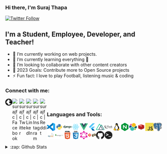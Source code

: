 ### Hi there, I'm Suraj Thapa

[![Twitter Follow](https://img.shields.io/twitter/follow/SurajFC?color=1DA1F2&logo=twitter&style=for-the-badge)](https://twitter.com/SurajFC)

## I'm a Student, Employee, Developer, and Teacher!

- 🔭 I’m currently working on web projects.
- 🌱 I’m currently learning everything 🤣
- 👯 I’m looking to collaborate with other content creators
- 🥅 2023 Goals: Contribute more to Open Source projects
- ⚡ Fun fact: I love to play Football, listening music & coding

### Connect with me:

[<img align="left" alt="millennials.com" width="22px" src="https://raw.githubusercontent.com/iconic/open-iconic/master/svg/globe.svg" />][website]
[<img align="left" alt="surajfc | Facebook" width="22px" src="https://cdn.jsdelivr.net/npm/simple-icons@v3/icons/facebook.svg" />][facebook]
[<img align="left" alt="surajfc | Twitter" width="22px" src="https://cdn.jsdelivr.net/npm/simple-icons@v3/icons/twitter.svg" />][twitter]
[<img align="left" alt="surajfc | LinkedIn" width="22px" src="https://cdn.jsdelivr.net/npm/simple-icons@v3/icons/linkedin.svg" />][linkedin]
[<img align="left" alt="surajfc | Instagram" width="22px" src="https://cdn.jsdelivr.net/npm/simple-icons@v3/icons/instagram.svg" />][instagram]
[<img align="left" alt="surajfc | Reddit" width="22px" src="https://cdn.jsdelivr.net/npm/simple-icons@v3/icons/reddit.svg" />][reddit]

<br />

### Languages and Tools:

[<img align="left" alt="Visual Studio Code" width="26px" src="https://raw.githubusercontent.com/github/explore/80688e429a7d4ef2fca1e82350fe8e3517d3494d/topics/visual-studio-code/visual-studio-code.png" />][github]
[<img align="left" alt="Python" width="26px" src="https://raw.githubusercontent.com/github/explore/80688e429a7d4ef2fca1e82350fe8e3517d3494d/topics/python/python.png" />][github]
[<img align="left" alt="Django" width="26px" src="https://raw.githubusercontent.com/github/explore/80688e429a7d4ef2fca1e82350fe8e3517d3494d/topics/django/django.png" />][github]
[<img align="left" alt="React" width="26px" src="https://raw.githubusercontent.com/github/explore/80688e429a7d4ef2fca1e82350fe8e3517d3494d/topics/react/react.png" />][github]
[<img align="left" alt="Vue" width="26px" src="https://raw.githubusercontent.com/github/explore/80688e429a7d4ef2fca1e82350fe8e3517d3494d/topics/vue/vue.png" />][github]
[<img align="left" alt="Flutter" width="26px" src="https://raw.githubusercontent.com/github/explore/80688e429a7d4ef2fca1e82350fe8e3517d3494d/topics/flutter/flutter.png" />][github]
[<img align="left" alt="Nuxt" width="26px" src="https://raw.githubusercontent.com/github/explore/d73b58ded658144cd29547485b8537306012eb86/topics/nuxt/nuxt.png" />][github]
[<img align="left" alt="Flask" width="26px" src="https://raw.githubusercontent.com/github/explore/d73b58ded658144cd29547485b8537306012eb86/topics/flask/flask.png" />][github]
[<img align="left" alt="Linux" width="26px" src="https://raw.githubusercontent.com/github/explore/80688e429a7d4ef2fca1e82350fe8e3517d3494d/topics/linux/linux.png" />][github]
[<img align="left" alt="Nginx" width="26px" src="https://raw.githubusercontent.com/github/explore/d73b58ded658144cd29547485b8537306012eb86/topics/nginx/nginx.png" />][github]
[<img align="left" alt="Elasticsearch" width="26px" src="https://raw.githubusercontent.com/github/explore/d73b58ded658144cd29547485b8537306012eb86/topics/elasticsearch/elasticsearch.png" />][github]
[<img align="left" alt="Redis" width="26px" src="https://raw.githubusercontent.com/github/explore/d73b58ded658144cd29547485b8537306012eb86/topics/redis/redis.png" />][github]
[<img align="left" alt="JavaScript" width="26px" src="https://raw.githubusercontent.com/github/explore/80688e429a7d4ef2fca1e82350fe8e3517d3494d/topics/javascript/javascript.png" />][github]
[<img align="left" alt="Postgres" width="26px" src="https://raw.githubusercontent.com/github/explore/80688e429a7d4ef2fca1e82350fe8e3517d3494d/topics/postgresql/postgresql.png" />][github]
[<img align="left" alt="MySQL" width="26px" src="https://raw.githubusercontent.com/github/explore/80688e429a7d4ef2fca1e82350fe8e3517d3494d/topics/mysql/mysql.png" />][github]
[<img align="left" alt="MongoDB" width="26px" src="https://raw.githubusercontent.com/github/explore/80688e429a7d4ef2fca1e82350fe8e3517d3494d/topics/mongodb/mongodb.png" />][github]
[<img align="left" alt="HTML5" width="26px" src="https://raw.githubusercontent.com/github/explore/80688e429a7d4ef2fca1e82350fe8e3517d3494d/topics/html/html.png" />][github]
[<img align="left" alt="CSS3" width="26px" src="https://raw.githubusercontent.com/github/explore/80688e429a7d4ef2fca1e82350fe8e3517d3494d/topics/css/css.png" />][github]
[<img align="left" alt="GraphQL" width="26px" src="https://raw.githubusercontent.com/github/explore/80688e429a7d4ef2fca1e82350fe8e3517d3494d/topics/graphql/graphql.png" />][github]
[<img align="left" alt="Git" width="26px" src="https://raw.githubusercontent.com/github/explore/80688e429a7d4ef2fca1e82350fe8e3517d3494d/topics/git/git.png" />][github]
[<img align="left" alt="GitHub" width="26px" src="https://raw.githubusercontent.com/github/explore/78df643247d429f6cc873026c0622819ad797942/topics/github/github.png" />][github]
[<img align="left" alt="Terminal" width="26px" src="https://raw.githubusercontent.com/github/explore/80688e429a7d4ef2fca1e82350fe8e3517d3494d/topics/terminal/terminal.png" />][github]

<br />
<br />
<br />
<br />
<details>
<summary>:zap: Github Stats</summary>

  <img align="left" alt="Suraj's Github Stats" src="https://github-readme-stats.codestackr.vercel.app/api?username=SurajFc&show_icons=true&hide_border=true" />

</details>

[website]: https://www.themillennialspress.com
[twitter]: https://twitter.com/SurajFC
[instagram]: https://instagram.com/suraj_fc
[linkedin]: https://www.linkedin.com/in/suraj4/
[reddit]: https://www.reddit.com/user/suraj_fc
[facebook]: https://www.facebook.com/surajthapafc
[github]: https://github.com/SurajFc
